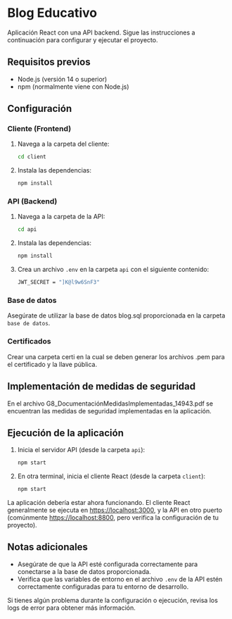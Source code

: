 # Blog Educativo

Aplicación React con una API backend. Sigue las instrucciones a continuación para configurar y ejecutar el proyecto.

## Requisitos previos

- Node.js (versión 14 o superior)
- npm (normalmente viene con Node.js)

## Configuración

### Cliente (Frontend)

1. Navega a la carpeta del cliente:

   ```sh
   cd client
   ```

2. Instala las dependencias:
   ```sh
   npm install
   ```

### API (Backend)

1. Navega a la carpeta de la API:

   ```sh
   cd api
   ```

2. Instala las dependencias:

   ```sh
   npm install
   ```

3. Crea un archivo `.env` en la carpeta `api` con el siguiente contenido:
   ```sh
   JWT_SECRET = "]K@l9w6SnF3"
   ```

### Base de datos

Asegúrate de utilizar la base de datos blog.sql proporcionada en la carpeta `base de datos`.

### Certificados

Crear una carpeta certi en la cual se deben generar los archivos .pem para el certificado y la llave pública.

## Implementación de medidas de seguridad

En el archivo G8_DocumentaciónMedidasImplementadas_14943.pdf se encuentran las medidas de seguridad implementadas en la aplicación.

## Ejecución de la aplicación

1. Inicia el servidor API (desde la carpeta `api`):

   ```sh
   npm start
   ```

2. En otra terminal, inicia el cliente React (desde la carpeta `client`):
   ```sh
   npm start
   ```

La aplicación debería estar ahora funcionando. El cliente React generalmente se ejecuta en [https://localhost:3000](https://localhost:3000), y la API en otro puerto (comúnmente [https://localhost:8800](https://localhost:8800), pero verifica la configuración de tu proyecto).

## Notas adicionales

- Asegúrate de que la API esté configurada correctamente para conectarse a la base de datos proporcionada.
- Verifica que las variables de entorno en el archivo `.env` de la API estén correctamente configuradas para tu entorno de desarrollo.

Si tienes algún problema durante la configuración o ejecución, revisa los logs de error para obtener más información.
